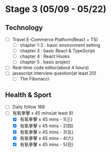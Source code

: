 # Stage 3 (05/09 - 05/22)

## Technology

- [ ] Travel E-Commerce Platform(React + TS)
  - [ ] chapter 1-2 : basic environment setting
  - [ ] chapter 3 : basic React & TypeScript
  - [ ] chapter 4 : React Hooks
  - [ ] chapter 5 : basic project
- [ ] Real-time code editor(about 4 hours)
- [ ] javascript interview question(at least 20)
  - [ ] The Fibonacci

## Health & Sport

- [ ] Daily follow 168
- [ ] 有氧拳擊 x 45 mins(at least 8)
  - [x] 有氧拳擊 x 45 mins - 1(三)
  - [x] 有氧拳擊 x 45 mins - 2(四)
  - [x] 有氧拳擊 x 45 mins - 3(五)
  - [x] 有氧拳擊 x 45 mins - 4(六)
  - [x] 有氧拳擊 x 45 mins - 5(日)
